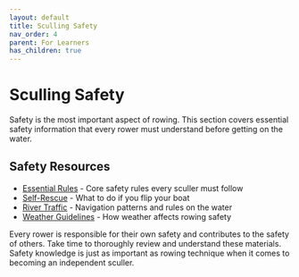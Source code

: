 ```yaml
---
layout: default
title: Sculling Safety
nav_order: 4
parent: For Learners
has_children: true
---
```


# Sculling Safety

Safety is the most important aspect of rowing. This section covers essential safety information that every rower must understand before getting on the water.

## Safety Resources

- [Essential Rules](essential-rules.md) - Core safety rules every sculler must follow
- [Self-Rescue](self-rescue.md) - What to do if you flip your boat
- [River Traffic](river-traffic.md) - Navigation patterns and rules on the water
- [Weather Guidelines](weather-guidelines.md) - How weather affects rowing safety

Every rower is responsible for their own safety and contributes to the safety of others. Take time to thoroughly review and understand these materials. Safety knowledge is just as important as rowing technique when it comes to becoming an independent sculler.
